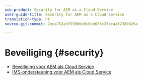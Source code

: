 ```yaml
---
sub-product: Security for AEM as a Cloud Service
user-guide-title: Security for AEM as a Cloud Service
translation-type: ht
source-git-commit: 7ece752a5f59966e0c6be638c37bcaaf238b629a

---
```



# Beveiliging {#security}

+ [Beveiliging voor AEM als Cloud Service](/help/security/home.md)
+ [IMS-ondersteuning voor AEM als Cloud Service](ims-support.md)
